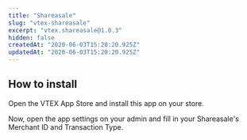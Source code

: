```yaml
---
title: "Shareasale"
slug: "vtex-shareasale"
excerpt: "vtex.shareasale@1.0.3"
hidden: false
createdAt: "2020-06-03T15:20:20.925Z"
updatedAt: "2020-06-03T15:20:20.925Z"
---
```


## How to install

Open the VTEX App Store and install this app on your store.

Now, open the app settings on your admin and fill in your Shareasale's Merchant ID and Transaction Type.
